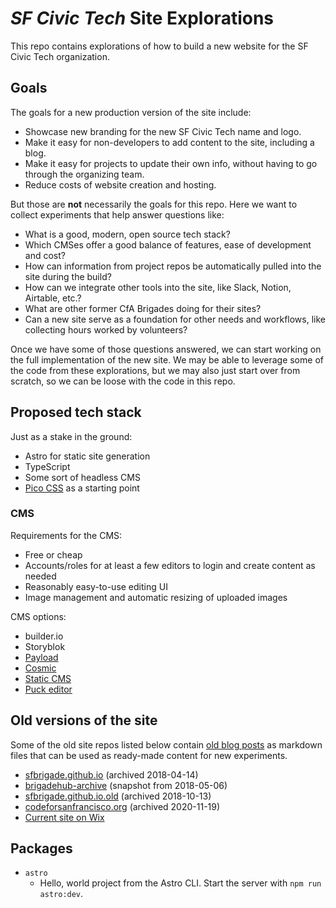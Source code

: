 # *SF Civic Tech* Site Explorations

This repo contains explorations of how to build a new website for the SF Civic Tech organization.


## Goals

The goals for a new production version of the site include:

- Showcase new branding for the new SF Civic Tech name and logo.
- Make it easy for non-developers to add content to the site, including a blog.
- Make it easy for projects to update their own info, without having to go through the organizing team.
- Reduce costs of website creation and hosting.

But those are **not** necessarily the goals for this repo.  Here we want to collect experiments that help answer questions like:

- What is a good, modern, open source tech stack?
- Which CMSes offer a good balance of features, ease of development and cost?
- How can information from project repos be automatically pulled into the site during the build?
- How can we integrate other tools into the site, like Slack, Notion, Airtable, etc.?
- What are other former CfA Brigades doing for their sites?
- Can a new site serve as a foundation for other needs and workflows, like collecting hours worked by volunteers?

Once we have some of those questions answered, we can start working on the full implementation of the new site.  We may be able to leverage some of the code from these explorations, but we may also just start over from scratch, so we can be loose with the code in this repo.


## Proposed tech stack

Just as a stake in the ground:

- Astro for static site generation
- TypeScript
- Some sort of headless CMS
- [Pico CSS](https://picocss.com/) as a starting point


### CMS

Requirements for the CMS:

- Free or cheap
- Accounts/roles for at least a few editors to login and create content as needed
- Reasonably easy-to-use editing UI
- Image management and automatic resizing of uploaded images

CMS options:

- builder.io
- Storyblok
- [Payload](https://payloadcms.com/)
- [Cosmic](https://www.cosmicjs.com/)
- [Static CMS](https://www.staticcms.org/)
- [Puck editor](https://github.com/measuredco/puck)


## Old versions of the site

Some of the old site repos listed below contain [old blog posts](https://github.com/sfbrigade/codeforsanfrancisco.org/tree/master/_posts) as markdown files that can be used as ready-made content for new experiments.

- [sfbrigade.github.io](https://github.com/sfbrigade/sfbrigade.github.io) (archived 2018-04-14)
- [brigadehub-archive](https://github.com/sfbrigade/brigadehub-archive) (snapshot from 2018-05-06)
- [sfbrigade.github.io.old](https://github.com/sfbrigade/sfbrigade.github.io.old) (archived 2018-10-13)
- [codeforsanfrancisco.org](https://github.com/sfbrigade/codeforsanfrancisco.org) (archived 2020-11-19)
- [Current site on Wix](https://editor.wix.com/html/editor/web/renderer/edit/dcadfb55-f3c7-4c7d-a6d3-f41bb7b6c303?metaSiteId=0f1cba99-319e-4274-ab7b-f8a661ce7399)


## Packages

- `astro`
  - Hello, world project from the Astro CLI.  Start the server with `npm run astro:dev`.
